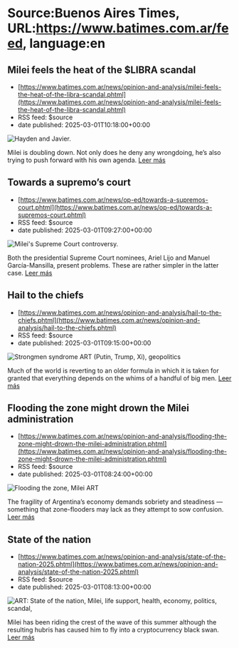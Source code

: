 # Source:Buenos Aires Times, URL:https://www.batimes.com.ar/feed, language:en

## Milei feels the heat of the $LIBRA scandal
 - [https://www.batimes.com.ar/news/opinion-and-analysis/milei-feels-the-heat-of-the-libra-scandal.phtml](https://www.batimes.com.ar/news/opinion-and-analysis/milei-feels-the-heat-of-the-libra-scandal.phtml)
 - RSS feed: $source
 - date published: 2025-03-01T10:18:00+00:00

<p><img src="https://fotos.perfil.com/2025/02/28/trim/540/304/hayden-and-javier-1976057.jpg" alt="Hayden and Javier." /></p>Milei is doubling down. Not only does he deny any wrongdoing, he’s also trying to push forward with his own agenda.
 <a href="https://www.batimes.com.ar/news/opinion-and-analysis/milei-feels-the-heat-of-the-libra-scandal.phtml">Leer más</a>

## Towards a supremo’s court
 - [https://www.batimes.com.ar/news/op-ed/towards-a-supremos-court.phtml](https://www.batimes.com.ar/news/op-ed/towards-a-supremos-court.phtml)
 - RSS feed: $source
 - date published: 2025-03-01T09:27:00+00:00

<p><img src="https://fotos.perfil.com/2025/02/28/trim/540/304/mileis-supreme-court-controversy-1976008.jpg" alt="Milei's Supreme Court controversy." /></p>Both the presidential Supreme Court nominees, Ariel Lijo and Manuel García-Mansilla, present problems. These are rather simpler in the latter case.
 <a href="https://www.batimes.com.ar/news/op-ed/towards-a-supremos-court.phtml">Leer más</a>

## Hail to the chiefs
 - [https://www.batimes.com.ar/news/opinion-and-analysis/hail-to-the-chiefs.phtml](https://www.batimes.com.ar/news/opinion-and-analysis/hail-to-the-chiefs.phtml)
 - RSS feed: $source
 - date published: 2025-03-01T09:15:00+00:00

<p><img src="https://fotos.perfil.com/2025/02/28/trim/540/304/strongmen-syndrome-art-putin-trump-xi-geopolitics-1976052.jpg" alt="Strongmen syndrome ART (Putin, Trump, Xi), geopolitics" /></p>Much of the world is reverting to an older formula in which it is taken for granted that everything depends on the whims of a handful of big men.
 <a href="https://www.batimes.com.ar/news/opinion-and-analysis/hail-to-the-chiefs.phtml">Leer más</a>

## Flooding the zone might drown the Milei administration
 - [https://www.batimes.com.ar/news/opinion-and-analysis/flooding-the-zone-might-drown-the-milei-administration.phtml](https://www.batimes.com.ar/news/opinion-and-analysis/flooding-the-zone-might-drown-the-milei-administration.phtml)
 - RSS feed: $source
 - date published: 2025-03-01T08:24:00+00:00

<p><img src="https://fotos.perfil.com/2025/02/28/trim/540/304/flooding-the-zone-milei-art-1976066.jpg" alt="Flooding the zone, Milei ART" /></p>The fragility of Argentina’s economy demands sobriety and steadiness — something that zone-flooders may lack as they attempt to sow confusion.
 <a href="https://www.batimes.com.ar/news/opinion-and-analysis/flooding-the-zone-might-drown-the-milei-administration.phtml">Leer más</a>

## State of the nation
 - [https://www.batimes.com.ar/news/opinion-and-analysis/state-of-the-nation-2025.phtml](https://www.batimes.com.ar/news/opinion-and-analysis/state-of-the-nation-2025.phtml)
 - RSS feed: $source
 - date published: 2025-03-01T08:13:00+00:00

<p><img src="https://fotos.perfil.com/2025/02/28/trim/540/304/state-of-the-nation-milei-art-life-support-health-economy-politics-scandal-1976051.jpg" alt="ART: State of the nation, Milei, life support, health, economy, politics, scandal, " /></p>Milei has been riding the crest of the wave of this summer although the resulting hubris has caused him to fly into a cryptocurrency black swan.
 <a href="https://www.batimes.com.ar/news/opinion-and-analysis/state-of-the-nation-2025.phtml">Leer más</a>

